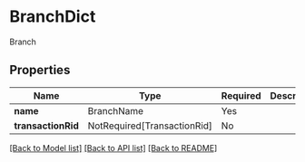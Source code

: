 # BranchDict

Branch

## Properties
| Name | Type | Required | Description |
| ------------ | ------------- | ------------- | ------------- |
**name** | BranchName | Yes |  |
**transactionRid** | NotRequired[TransactionRid] | No |  |


[[Back to Model list]](../../README.md#documentation-for-models) [[Back to API list]](../../README.md#documentation-for-api-endpoints) [[Back to README]](../../README.md)
